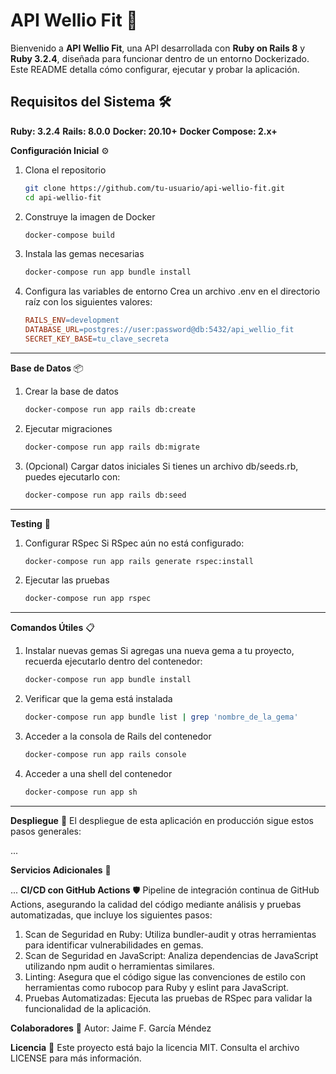 # API Wellio Fit 🚀

Bienvenido a __API Wellio Fit__, una API desarrollada con __Ruby on Rails 8__ y __Ruby 3.2.4__, diseñada para funcionar dentro de un entorno Dockerizado. 
Este README detalla cómo configurar, ejecutar y probar la aplicación.

## Requisitos del Sistema 🛠️

__Ruby: 3.2.4__
__Rails: 8.0.0__
__Docker: 20.10+__
__Docker Compose: 2.x+__

**Configuración Inicial** ⚙️
1. Clona el repositorio
   ```bash
   git clone https://github.com/tu-usuario/api-wellio-fit.git
   cd api-wellio-fit
2. Construye la imagen de Docker
    ```bash
    docker-compose build
3. Instala las gemas necesarias
    ```bash
    docker-compose run app bundle install
4. Configura las variables de entorno
Crea un archivo .env en el directorio raíz con los siguientes valores:
    ```makefile
    RAILS_ENV=development
    DATABASE_URL=postgres://user:password@db:5432/api_wellio_fit
    SECRET_KEY_BASE=tu_clave_secreta
****
**Base de Datos** 📦
1. Crear la base de datos
    ```bash
    docker-compose run app rails db:create
2. Ejecutar migraciones
    ```bash
    docker-compose run app rails db:migrate
3. (Opcional) Cargar datos iniciales
Si tienes un archivo db/seeds.rb, puedes ejecutarlo con:
    ```bash
    docker-compose run app rails db:seed
****
**Testing** 🧪
1. Configurar RSpec
Si RSpec aún no está configurado:
    ```bash
    docker-compose run app rails generate rspec:install
2. Ejecutar las pruebas
    ```bash
    docker-compose run app rspec
****
**Comandos Útiles** 📋 
1. Instalar nuevas gemas
Si agregas una nueva gema a tu proyecto, recuerda ejecutarlo dentro del contenedor:
    ```bash
    docker-compose run app bundle install
2. Verificar que la gema está instalada
    ```bash
    docker-compose run app bundle list | grep 'nombre_de_la_gema'
3. Acceder a la consola de Rails del contenedor
    ```bash
    docker-compose run app rails console
4. Acceder a una shell del contenedor
    ```bash
    docker-compose run app sh
****
**Despliegue** 🚢
El despliegue de esta aplicación en producción sigue estos pasos generales:

...

**Servicios Adicionales** 🔧

...
**CI/CD con GitHub Actions** 🛡️
Pipeline de integración continua de GitHub Actions, asegurando la calidad del código mediante análisis y pruebas automatizadas, que incluye los siguientes pasos:
1. Scan de Seguridad en Ruby: Utiliza bundler-audit y otras herramientas para identificar vulnerabilidades en gemas.
2. Scan de Seguridad en JavaScript: Analiza dependencias de JavaScript utilizando npm audit o herramientas similares.
3. Linting: Asegura que el código sigue las convenciones de estilo con herramientas como rubocop para Ruby y eslint para JavaScript.
4. Pruebas Automatizadas: Ejecuta las pruebas de RSpec para validar la funcionalidad de la aplicación.

**Colaboradores** 👥
Autor: Jaime F. García Méndez

**Licencia** 📜
Este proyecto está bajo la licencia MIT. Consulta el archivo LICENSE para más información.
